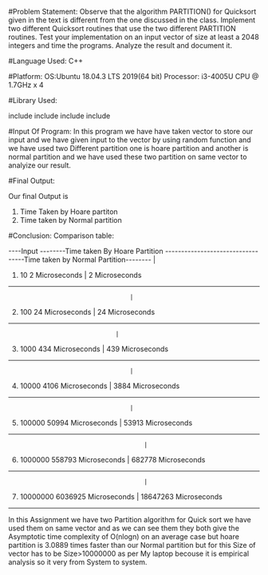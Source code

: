 #Problem Statement:
Observe that the algorithm PARTITION() for Quicksort given in the text is different from
the one discussed in the class. Implement two different Quicksort routines that use the two
different PARTITION routines. Test your implementation on an input vector of size at least
a 2048 integers and time the programs. Analyze the result and document it.


#Language Used: 
C++


#Platform:
OS:Ubuntu 18.04.3 LTS 2019(64 bit)
Processor: i3-4005U CPU @ 1.7GHz x 4

#Library Used:

include <chrono>
include <vector>
include <fstream>
include <iostream> 




#Input Of Program:
In this program we have have taken vector to store our input and we have given input to the vector by using random function
and we have used two Different partition one is hoare partition and another is normal partition and we have used these two partition
on same vector to analyize our result. 


#Final Output:

Our final Output is 
1. Time Taken by Hoare partiton
2. Time taken by Normal partition
 
#Conclusion:
Comparison table:

									                       
----Input --------Time taken By Hoare Partition ----------------------------------Time taken by Normal Partition--------
				    				  |	
1. 10	    	    2 Microseconds				  |			2 Microseconds
---------------------------------------------------------------------------------------------------------------------------------------	
				        			  |
2. 100      	    24 Microseconds				  |			24 Microseconds 
---------------------------------------------------------------------------------------------------------------------------------------
				  				  |	
3. 1000     	    434 Microseconds				  |			439 Microseconds 
---------------------------------------------------------------------------------------------------------------------------------------
				        			  |
4. 10000    	    4106 Microseconds				  |			3884 Microseconds 
---------------------------------------------------------------------------------------------------------------------------------------
				        			  |	
5. 100000         50994 Microseconds	  			  |			53913 Microseconds 
---------------------------------------------------------------------------------------------------------------------------------------	
	    			        			  |	
6. 1000000 	  558793 Microseconds				  |			682778	Microseconds 
---------------------------------------------------------------------------------------------------------------------------------------	
	    			        			  |	
7. 10000000 	  6036925 Microseconds				  |			18647263 Microseconds 
---------------------------------------------------------------------------------------------------------------------------------------	

In this Assignment we have two Partition algorithm  for Quick sort we have used them on same vector and as we can see them they both 
give the Asymptotic time complexity of O(nlogn) on an average case but hoare partition is 3.0889 times faster than our Normal partition
but for this Size of vector has to be Size>10000000 as per My laptop becouse it is empirical analysis so it very from System to system.

